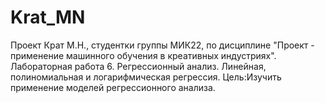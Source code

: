 # Krat_MN
Проект Крат М.Н., студентки группы МИК22, по дисциплине "Проект - применение машинного обучения в креативных индустриях".
Лабораторная работа 6. Регрессионный анализ. Линейная, полиномиальная и логарифмическая регрессия.
Цель:Изучить применение моделей регрессионного анализа.
